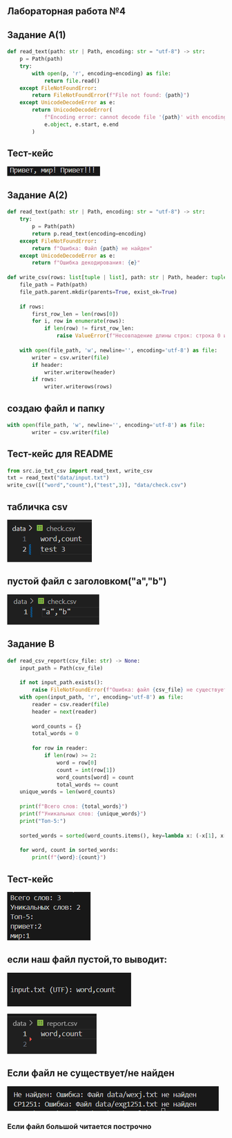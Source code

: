 ## Лабораторная работа №4

## Задание А(1)
``` python
def read_text(path: str | Path, encoding: str = "utf-8") -> str:
    p = Path(path)
    try:
        with open(p, 'r', encoding=encoding) as file:
            return file.read()
    except FileNotFoundError:
        return FileNotFoundError(f"File not found: {path}")
    except UnicodeDecodeError as e:
        return UnicodeDecodeError(
            f"Encoding error: cannot decode file '{path}' with encoding '{encoding}'",
            e.object, e.start, e.end
        )
```
## Тест-кейс
![Картинка 1](/src/lab04/images/01.04.png)

## Задание А(2)
```python
def read_text(path: str | Path, encoding: str = "utf-8") -> str:
    try:
        p = Path(path)
        return p.read_text(encoding=encoding)
    except FileNotFoundError:
        return f"Ошибка: Файл {path} не найден"
    except UnicodeDecodeError as e:
        return f"Ошибка декодирования: {e}"

def write_csv(rows: list[tuple | list], path: str | Path, header: tuple[str, ...] | list[str] | None = None) -> None:
    file_path = Path(path)
    file_path.parent.mkdir(parents=True, exist_ok=True)
    
    if rows:
        first_row_len = len(rows[0])
        for i, row in enumerate(rows):
            if len(row) != first_row_len:
                raise ValueError(f"Несовпадение длины строк: строка 0 имеет {first_row_len} элементов, строка {i} имеет {len(row)}")
    
    with open(file_path, 'w', newline='', encoding='utf-8') as file:
        writer = csv.writer(file)
        if header:
            writer.writerow(header) 
        if rows:
            writer.writerows(rows)
```
## создаю файл и папку
```python
with open(file_path, 'w', newline='', encoding='utf-8') as file:
        writer = csv.writer(file)
```


## Тест-кейс для README 
```python
from src.io_txt_csv import read_text, write_csv
txt = read_text("data/input.txt")
write_csv([("word","count"),("test",3)], "data/check.csv")
```
## табличка csv
![картинка 2](/src/lab04/images/00.04.png)

## пустой файл с заголовком("a","b") 
![Картинка 3](/src/lab04/images/04.04.png)

## Задание В
```python
def read_csv_report(csv_file: str) -> None:
    input_path = Path(csv_file)
    
    if not input_path.exists():
        raise FileNotFoundError(f"Ошибка: файл {csv_file} не существует")
    with open(input_path, 'r', encoding='utf-8') as file:
        reader = csv.reader(file)
        header = next(reader) 
        
        word_counts = {}
        total_words = 0
        
        for row in reader:
            if len(row) >= 2:
                word = row[0]
                count = int(row[1])
                word_counts[word] = count
                total_words += count
    unique_words = len(word_counts)
    
    print(f"Всего слов: {total_words}")
    print(f"Уникальных слов: {unique_words}")
    print("Топ-5:")
   
    sorted_words = sorted(word_counts.items(), key=lambda x: (-x[1], x[0]))
    
    for word, count in sorted_words:
        print(f"{word}:{count}")
```
## Тест-кейс
![Картинка 3](/src/lab04/images/03.04.png)

## если наш файл пустой,то выводит:
![Картинка 4](/src/lab04/images/03(1).04.png)


![картианка 5](/src/lab04/images/02.04(1).png)

## Если файл не существует/не найден

![Картинка 5](/src/lab04/images/03(2).04.png)

### Если файл большой читается построчно
